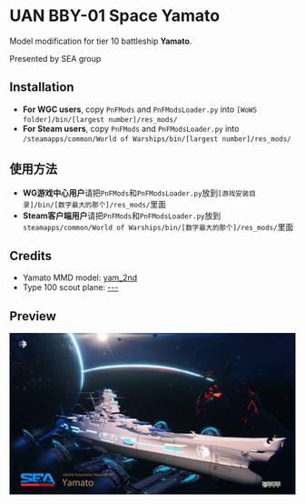 ﻿# UAN BBY-01 Space Yamato

Model modification for tier 10 battleship **Yamato**. 

Presented by SEA group

## Installation
* **For WGC users**, copy `PnFMods` and `PnFModsLoader.py` into `[WoWS folder]/bin/[largest number]/res_mods/`
* **For Steam users**, copy `PnFMods` and `PnFModsLoader.py` into `/steamapps/common/World of Warships/bin/[largest number]/res_mods/`

## 使用方法
* **WG游戏中心用户**请把`PnFMods`和`PnFModsLoader.py`放到`[游戏安装目录]/bin/[数字最大的那个]/res_mods/`里面
* **Steam客户端用户**请把`PnFMods`和`PnFModsLoader.py`放到`steamapps/common/World of Warships/bin/[数字最大的那个]/res_mods/`里面

## Credits
* Yamato MMD model: [yam_2nd](http://www.nicovideo.jp/watch/sm28028407)
* Type 100 scout plane: [---](http://3d.nicovideo.jp/works/td10978)

## Preview
![UAN-Space-Yamato](https://raw.githubusercontent.com/SEA-group/UAN-BBY-01-Yamato-White/master/Affiche.png)
